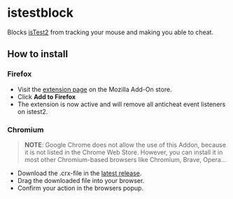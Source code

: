# istestblock
Blocks [isTest2](https://istest2.ch) from tracking your mouse and making you able to cheat.

## How to install

### Firefox
- Visit the [extension page](https://addons.mozilla.org/en-US/firefox/addon/istest-block/) on the Mozilla Add-On store.
- Click **Add to Firefox**
- The extension is now active and will remove all anticheat event listeners on istest2.

### Chromium
> **NOTE**: Google Chrome does not allow the use of this Addon, because it is not listed in the Chrome Web Store. However, you can install it in most other Chromium-based browsers like Chromium, Brave, Opera...

- Download the .crx-file in the [latest release](https://github.com/Lezurex/istestblock/releases/latest).
- Drag the downloaded file into your browser.
- Confirm your action in the browsers popup.
